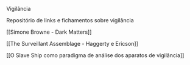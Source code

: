 Vigilância

Repositório de links e fichamentos sobre vigilância

[[Simone Browne - Dark Matters]]


[[The Surveillant Assemblage - Haggerty e Ericson]]

[[O Slave Ship como paradigma de análise dos aparatos de vigilância]]
